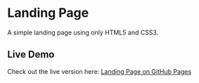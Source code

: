 # Landing Page

A simple landing page using only HTML5 and CSS3.

## Live Demo

Check out the live version here: [Landing Page on GitHub Pages](https://rosanaceline.github.io/Landing-page/)
